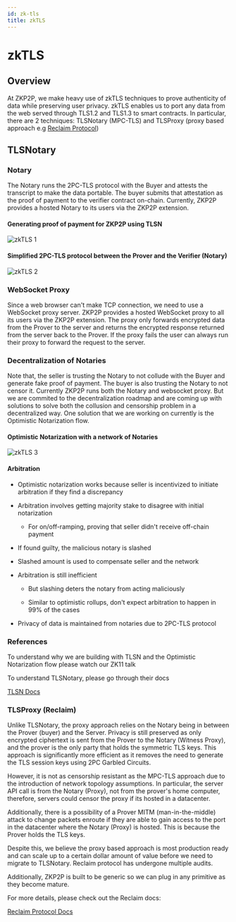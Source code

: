 ```yaml
---
id: zk-tls
title: zkTLS
---
```


# zkTLS

## Overview

At ZKP2P, we make heavy use of zkTLS techniques to prove authenticity of data while preserving user privacy. zkTLS enables us to port any data from the web served through TLS1.2 and TLS1.3 to smart contracts. In particular, there are 2 techniques: TLSNotary (MPC-TLS) and TLSProxy (proxy based approach e.g [Reclaim Protocol](https://reclaimprotocol.org/))


## TLSNotary

### Notary

The Notary runs the 2PC-TLS protocol with the Buyer and attests the transcript to make the data portable. The buyer submits that attestation as the proof of payment to the verifier contract on-chain. Currently, ZKP2P provides a hosted Notary to its users via the ZKP2P extension.

#### Generating proof of payment for ZKP2P using TLSN

 
![zkTLS 1](/img/developer/zkTLS1.webp)  




#### Simplified 2PC-TLS protocol between the Prover and the Verifier (Notary)

![zkTLS 2](/img/developer/zkTLS2.avif)  


### WebSocket Proxy

Since a web browser can't make TCP connection, we need to use a WebSocket proxy server. ZKP2P provides a hosted WebSocket proxy to all its users via the ZKP2P extension. The proxy only forwards encrypted data from the Prover to the server and returns the encrypted response returned from the server back to the Prover. If the proxy fails the user can always run their proxy to forward the request to the server.

### Decentralization of Notaries

Note that, the seller is trusting the Notary to not collude with the Buyer and generate fake proof of payment. The buyer is also trusting the Notary to not censor it. Currently ZKP2P runs both the Notary and websocket proxy. But we are commited to the decentralization roadmap and are coming up with solutions to solve both the collusion and censorship problem in a decentralized way. One solution that we are working on currently is the Optimistic Notarization flow.

#### Optimistic Notarization with a network of Notaries

![zkTLS 3](/img/developer/zkTLS3.webp)

#### Arbitration

-   Optimistic notarization works because seller is incentivized to initiate arbitration if they find a discrepancy

-   Arbitration involves getting majority stake to disagree with initial notarization

    -   For on/off-ramping, proving that seller didn't receive off-chain payment

-   If found guilty, the malicious notary is slashed

-   Slashed amount is used to compensate seller and the network

-   Arbitration is still inefficient

    -   But slashing deters the notary from acting maliciously

    -   Similar to optimistic rollups, don't expect arbitration to happen in 99% of the cases

-   Privacy of data is maintained from notaries due to 2PC-TLS protocol

### References

To understand why we are building with TLSN and the Optimistic Notarization flow please watch our ZK11 talk

To understand TLSNotary, please go through their docs

[TLSN Docs](https://docs.tlsnotary.org/)

### TLSProxy (Reclaim)

Unlike TLSNotary, the proxy approach relies on the Notary being in between the Prover (buyer) and the Server. Privacy is still preserved as only encrypted ciphertext is sent from the Prover to the Notary (Witness Proxy), and the prover is the only party that holds the symmetric TLS keys. This approach is significantly more efficient as it removes the need to generate the TLS session keys using 2PC Garbled Circuits.

However, it is not as censorship resistant as the MPC-TLS approach due to the introduction of network topology assumptions. In particular, the server API call is from the Notary (Proxy), not from the prover's home computer, therefore, servers could censor the proxy if its hosted in a datacenter.

Additionally, there is a possibility of a Prover MITM (man-in-the-middle) attack to change packets enroute if they are able to gain access to the port in the datacenter where the Notary (Proxy) is hosted. This is because the Prover holds the TLS keys.

Despite this, we believe the proxy based approach is most production ready and can scale up to a certain dollar amount of value before we need to migrate to TLSNotary. Reclaim protocol has undergone multiple audits.

Additionally, ZKP2P is built to be generic so we can plug in any primitive as they become mature.

For more details, please check out the Reclaim docs:

[Reclaim Protocol Docs](https://docs.reclaimprotocol.org/)
